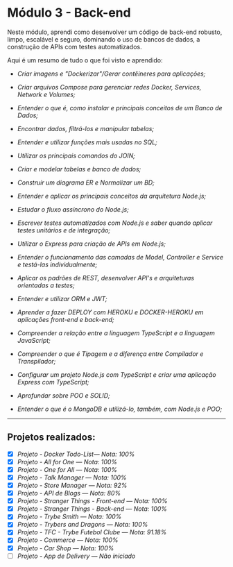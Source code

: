# Módulo 3 - Back-end

<p>Neste módulo, aprendi como desenvolver um código de back-end robusto, limpo, escalável e seguro, dominando o uso de bancos de dados, a construção de APIs com testes automatizados.</p>

<p>Aqui é um resumo de tudo o que foi visto e aprendido:</p>

  * _Criar imagens e "Dockerizar"/Gerar contêineres para aplicações;_

  * _Criar arquivos Compose para gerenciar redes Docker, Services, Network e Volumes;_

  * _Entender o que é, como instalar e principais conceitos de um Banco de Dados;_

  * _Encontrar dados, filtrá-los e manipular tabelas;_

  * _Entender e utilizar funções mais usadas no SQL;_

  * _Utilizar os principais comandos do JOIN;_

  * _Criar e modelar tabelas e banco de dados;_

  * _Construir um diagrama ER e Normalizar um BD;_

  * _Entender e aplicar os principais conceitos da arquitetura Node.js;_

  * _Estudar o fluxo assíncrono do Node.js;_ 

  * _Escrever testes automatizados com Node.js e saber quando aplicar testes unitários e de integração;_

  * _Utilizar o Express para criação de APIs em Node.js;_

  * _Entender o funcionamento das camadas de Model, Controller e Service e testá-las individualmente;_

  * _Aplicar os padrões de REST, desenvolver API's e arquiteturas orientadas a testes;_

  * _Entender e utilizar ORM e JWT;_

  * _Aprender a fazer DEPLOY com HEROKU e DOCKER-HEROKU em aplicações front-end e back-end;_

  * _Compreender a relação entre a linguagem TypeScript e a linguagem JavaScript;_

  * _Compreender o que é Tipagem e a diferença entre Compilador e Transpilador;_

  * _Configurar um projeto Node.js com TypeScript e criar uma aplicação Express com TypeScript;_

  * _Aprofundar sobre POO e SOLID;_

  * _Entender o que é o MongoDB e utilizá-lo, também, com Node.js e POO;_


  ---


  <h2>Projetos realizados:</h2>

- [x] _Projeto - Docker Todo-List— Nota: 100%_
- [x] _Projeto - All for One — Nota: 100%_
- [x] _Projeto - One for All — Nota: 100%_
- [x] _Projeto - Talk Manager — Nota: 100%_
- [x] _Projeto - Store Manager — Nota: 92%_
- [x] _Projeto - API de Blogs — Nota: 80%_
- [x] _Projeto - Stranger Things - Front-end — Nota: 100%_
- [x] _Projeto - Stranger Things - Back-end — Nota: 100%_
- [x] _Projeto - Trybe Smith — Nota: 100%_
- [x] _Projeto - Trybers and Dragons — Nota: 100%_
- [x] _Projeto - TFC - Trybe Futebol Clube — Nota: 91.18%_
- [x] _Projeto - Commerce — Nota: 100%_
- [x] _Projeto - Car Shop — Nota: 100%_
- [ ] _Projeto - App de Delivery — Não iniciado_
